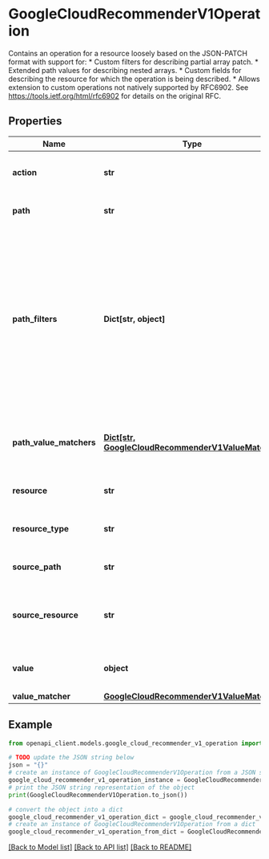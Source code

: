 # GoogleCloudRecommenderV1Operation

Contains an operation for a resource loosely based on the JSON-PATCH format with support for: * Custom filters for describing partial array patch. * Extended path values for describing nested arrays. * Custom fields for describing the resource for which the operation is being described. * Allows extension to custom operations not natively supported by RFC6902. See https://tools.ietf.org/html/rfc6902 for details on the original RFC.

## Properties

Name | Type | Description | Notes
------------ | ------------- | ------------- | -------------
**action** | **str** | Type of this operation. Contains one of &#39;add&#39;, &#39;remove&#39;, &#39;replace&#39;, &#39;move&#39;, &#39;copy&#39;, &#39;test&#39; and custom operations. This field is case-insensitive and always populated. | [optional] 
**path** | **str** | Path to the target field being operated on. If the operation is at the resource level, then path should be \&quot;/\&quot;. This field is always populated. | [optional] 
**path_filters** | **Dict[str, object]** | Set of filters to apply if &#x60;path&#x60; refers to array elements or nested array elements in order to narrow down to a single unique element that is being tested/modified. This is intended to be an exact match per filter. To perform advanced matching, use path_value_matchers. * Example: &#x60;&#x60;&#x60; { \&quot;/versions/*/name\&quot; : \&quot;it-123\&quot; \&quot;/versions/*/targetSize/percent\&quot;: 20 } &#x60;&#x60;&#x60; * Example: &#x60;&#x60;&#x60; { \&quot;/bindings/*/role\&quot;: \&quot;roles/owner\&quot; \&quot;/bindings/*/condition\&quot; : null } &#x60;&#x60;&#x60; * Example: &#x60;&#x60;&#x60; { \&quot;/bindings/*/role\&quot;: \&quot;roles/owner\&quot; \&quot;/bindings/*/members/*\&quot; : [\&quot;x@example.com\&quot;, \&quot;y@example.com\&quot;] } &#x60;&#x60;&#x60; When both path_filters and path_value_matchers are set, an implicit AND must be performed. | [optional] 
**path_value_matchers** | [**Dict[str, GoogleCloudRecommenderV1ValueMatcher]**](GoogleCloudRecommenderV1ValueMatcher.md) | Similar to path_filters, this contains set of filters to apply if &#x60;path&#x60; field refers to array elements. This is meant to support value matching beyond exact match. To perform exact match, use path_filters. When both path_filters and path_value_matchers are set, an implicit AND must be performed. | [optional] 
**resource** | **str** | Contains the fully qualified resource name. This field is always populated. ex: //cloudresourcemanager.googleapis.com/projects/foo. | [optional] 
**resource_type** | **str** | Type of GCP resource being modified/tested. This field is always populated. Example: cloudresourcemanager.googleapis.com/Project, compute.googleapis.com/Instance | [optional] 
**source_path** | **str** | Can be set with action &#39;copy&#39; or &#39;move&#39; to indicate the source field within resource or source_resource, ignored if provided for other operation types. | [optional] 
**source_resource** | **str** | Can be set with action &#39;copy&#39; to copy resource configuration across different resources of the same type. Example: A resource clone can be done via action &#x3D; &#39;copy&#39;, path &#x3D; \&quot;/\&quot;, from &#x3D; \&quot;/\&quot;, source_resource &#x3D; and resource_name &#x3D; . This field is empty for all other values of &#x60;action&#x60;. | [optional] 
**value** | **object** | Value for the &#x60;path&#x60; field. Will be set for actions:&#39;add&#39;/&#39;replace&#39;. Maybe set for action: &#39;test&#39;. Either this or &#x60;value_matcher&#x60; will be set for &#39;test&#39; operation. An exact match must be performed. | [optional] 
**value_matcher** | [**GoogleCloudRecommenderV1ValueMatcher**](GoogleCloudRecommenderV1ValueMatcher.md) |  | [optional] 

## Example

```python
from openapi_client.models.google_cloud_recommender_v1_operation import GoogleCloudRecommenderV1Operation

# TODO update the JSON string below
json = "{}"
# create an instance of GoogleCloudRecommenderV1Operation from a JSON string
google_cloud_recommender_v1_operation_instance = GoogleCloudRecommenderV1Operation.from_json(json)
# print the JSON string representation of the object
print(GoogleCloudRecommenderV1Operation.to_json())

# convert the object into a dict
google_cloud_recommender_v1_operation_dict = google_cloud_recommender_v1_operation_instance.to_dict()
# create an instance of GoogleCloudRecommenderV1Operation from a dict
google_cloud_recommender_v1_operation_from_dict = GoogleCloudRecommenderV1Operation.from_dict(google_cloud_recommender_v1_operation_dict)
```
[[Back to Model list]](../README.md#documentation-for-models) [[Back to API list]](../README.md#documentation-for-api-endpoints) [[Back to README]](../README.md)


